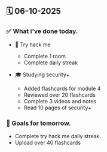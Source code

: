 ## 🗓️ 06-10-2025

### ✅ What i've done today.
- 👾 Try hack me
  - Complete 1 room
  - Complete daily streak
 
- 🎓 Studying security+
  - Added flashcards for module 4
  - Reviewed over 20 flashcards
  - Complete 3 videos and notes
  - Read 10 pages of security+


### 🎯 Goals for tomorrow.
- Complete try hack me daily streak.
- Upload over 40 flashcards
  
